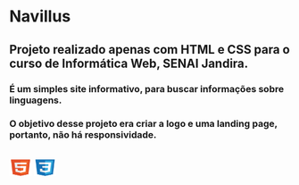 # Navillus

## Projeto realizado apenas com HTML e CSS para o curso de Informática Web, SENAI Jandira.

### É um simples site informativo, para buscar informações sobre linguagens.
### O objetivo desse projeto era criar a logo e uma landing page, portanto, não há responsividade.

<div style="display: inline_block"><br>
  <img align="center" alt="HTML" height="30" width="40" src="https://raw.githubusercontent.com/devicons/devicon/master/icons/html5/html5-original.svg">   <img align="center" alt="CSS" height="30" width="40" src="https://raw.githubusercontent.com/devicons/devicon/master/icons/css3/css3-original.svg">
</div>
